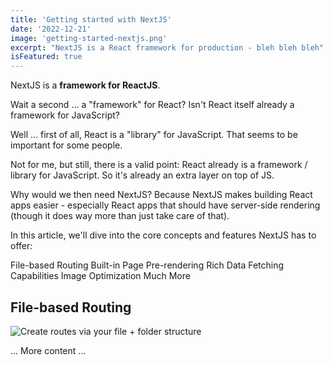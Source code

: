 ```yaml
---
title: 'Getting started with NextJS'
date: '2022-12-21'
image: 'getting-started-nextjs.png'
excerpt: "NextJS is a React framework for production - bleh bleh bleh"
isFeatured: true
---
```


 NextJS is a **framework for ReactJS**.

Wait a second ... a "framework" for React? Isn't React itself already a framework for JavaScript?

Well ... first of all, React is a "library" for JavaScript. That seems to be important for some people.

Not for me, but still, there is a valid point: React already is a framework / library for JavaScript. So it's already an extra layer on top of JS.

Why would we then need NextJS?
Because NextJS makes building React apps easier - especially React apps that should have server-side rendering (though it does way more than just take care of that).

In this article, we'll dive into the core concepts and features NextJS has to offer:

File-based Routing
Built-in Page Pre-rendering
Rich Data Fetching Capabilities
Image Optimization
Much More

## File-based Routing
![Create routes via your file + folder structure](nextjs-file-based-routing.png)

... More content ...